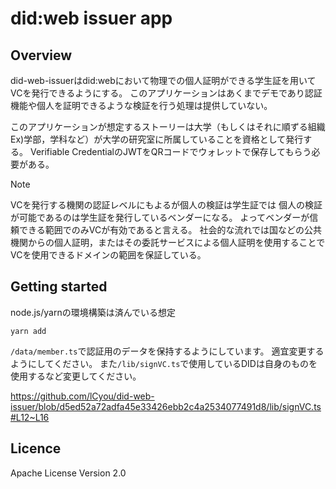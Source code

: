 # did:web issuer app

## Overview
did-web-issuerはdid:webにおいて物理での個人証明ができる学生証を用いてVCを発行できるようにする。
このアプリケーションはあくまでデモであり認証機能や個人を証明できるような検証を行う処理は提供していない。

このアプリケーションが想定するストーリーは大学（もしくはそれに順ずる組織 Ex)学部，学科など）が大学の研究室に所属していることを資格として発行する。
Verifiable CredentialのJWTをQRコードでウォレットで保存してもらう必要がある。
> [!NOTE]
> VCを発行する機関の認証レベルにもよるが個人の検証は学生証では
> 個人の検証が可能であるのは学生証を発行しているベンダーになる。
> よってベンダーが信頼できる範囲でのみVCが有効であると言える。
> 社会的な流れでは国などの公共機関からの個人証明，またはその委託サービスによる個人証明を使用することで
> VCを使用できるドメインの範囲を保証している。

## Getting started
node.js/yarnの環境構築は済んでいる想定
```
yarn add
```
`/data/member.ts`で認証用のデータを保持するようにしています。
適宜変更するようにしてください。
また`/lib/signVC.ts`で使用しているDIDは自身のものを使用するなど変更してください。

https://github.com/lCyou/did-web-issuer/blob/d5ed52a72adfa45e33426ebb2c4a2534077491d8/lib/signVC.ts#L12~L16

## Licence
Apache License Version 2.0
